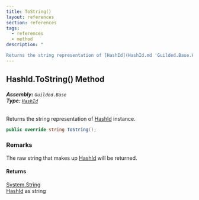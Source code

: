 ```yaml
---
title: ToString()
layout: references
section: references
tags:
  - references
  - method
description: "

Returns the string representation of [HashId](HashId.md 'Guilded.Base.HashId') instance."
---
```


## HashId.ToString() Method
###### **Assembly:** `Guilded.Base`<br/>**Type:** [`HashId`](HashId.md 'Guilded.Base.HashId')

Returns the string representation of [HashId](HashId.md 'Guilded.Base.HashId') instance.

```csharp
public override string ToString();
```

### Remarks
  
The raw string that makes up [HashId](HashId.md 'Guilded.Base.HashId') will be returned.

#### Returns
[System.String](https://docs.microsoft.com/en-us/dotnet/api/System.String 'System.String')  
[HashId](HashId.md 'Guilded.Base.HashId') as string